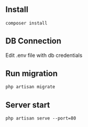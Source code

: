 ## Install
<code>composer install</code>

## DB Connection
Edit .env file with db credentials

## Run migration
<code>php artisan migrate</code>

##  Server start
<code>php artisan serve --port=80</code>
